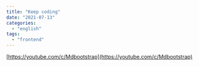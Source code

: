 ```yaml
---
title: "Keep coding"
date: "2021-07-13"
categories:
  - "english"
tags:
  - "frontend"
---
```


[https://youtube.com/c/Mdbootstrap](https://youtube.com/c/Mdbootstrap)
